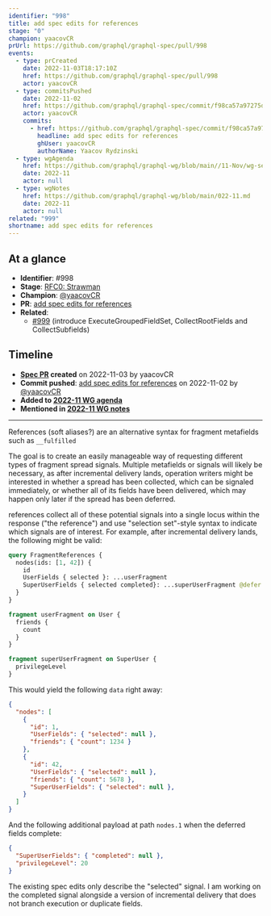 ```yaml
---
identifier: "998"
title: add spec edits for references
stage: "0"
champion: yaacovCR
prUrl: https://github.com/graphql/graphql-spec/pull/998
events:
  - type: prCreated
    date: 2022-11-03T18:17:10Z
    href: https://github.com/graphql/graphql-spec/pull/998
    actor: yaacovCR
  - type: commitsPushed
    date: 2022-11-02
    href: https://github.com/graphql/graphql-spec/commit/f98ca57a97275d39a12d146adce2d366494b25ee
    actor: yaacovCR
    commits:
      - href: https://github.com/graphql/graphql-spec/commit/f98ca57a97275d39a12d146adce2d366494b25ee
        headline: add spec edits for references
        ghUser: yaacovCR
        authorName: Yaacov Rydzinski
  - type: wgAgenda
    href: https://github.com/graphql/graphql-wg/blob/main//11-Nov/wg-secondary-apac.md
    date: 2022-11
    actor: null
  - type: wgNotes
    href: https://github.com/graphql/graphql-wg/blob/main/022-11.md
    date: 2022-11
    actor: null
related: "999"
shortname: add spec edits for references
---
```


## At a glance

- **Identifier**: #998
- **Stage**: [RFC0: Strawman](https://github.com/graphql/graphql-spec/blob/main/CONTRIBUTING.md#stage-0-strawman)
- **Champion**: [@yaacovCR](https://github.com/yaacovCR)
- **PR**: [add spec edits for references](https://github.com/graphql/graphql-spec/pull/998)
- **Related**:
  - [#999](/rfcs/999 "introduce ExecuteGroupedFieldSet, CollectRootFields and CollectSubfields / RFC0") (introduce ExecuteGroupedFieldSet, CollectRootFields and CollectSubfields)

<!-- BEGIN_CUSTOM_TEXT -->



<!-- END_CUSTOM_TEXT -->

## Timeline

- **[Spec PR](https://github.com/graphql/graphql-spec/pull/998) created** on 2022-11-03 by yaacovCR
- **Commit pushed**: [add spec edits for references](https://github.com/graphql/graphql-spec/commit/f98ca57a97275d39a12d146adce2d366494b25ee) on 2022-11-02 by [@yaacovCR](https://github.com/yaacovCR)
- **Added to [2022-11 WG agenda](https://github.com/graphql/graphql-wg/blob/main//11-Nov/wg-secondary-apac.md)**
- **Mentioned in [2022-11 WG notes](https://github.com/graphql/graphql-wg/blob/main/022-11.md)**

<!-- VERBATIM -->

---

References (soft aliases?) are an alternative syntax for fragment metafields such as `__fulfilled`

The goal is to create an easily manageable way of requesting different types of fragment spread signals. Multiple metafields or signals will likely be necessary, as after incremental delivery lands, operation writers might be interested in whether a spread has been collected, which can be signaled immediately, or whether all of its fields have been delivered, which may happen only later if the spread has been deferred.

references collect all of these potential signals into a single locus within the response ("the reference") and use "selection set"-style syntax to indicate which signals are of interest. For example, after incremental delivery lands, the following might be valid:

```graphql
query FragmentReferences {
  nodes(ids: [1, 42]) {
    id
    UserFields { selected }: ...userFragment
    SuperUserFields { selected completed}: ...superUserFragment @defer
  }
}

fragment userFragment on User {
  friends {
    count
  }
}

fragment superUserFragment on SuperUser {
  privilegeLevel
}
```

This would yield the following `data` right away:

```json
{
  "nodes": [
    {
      "id": 1,
      "UserFields": { "selected": null },
      "friends": { "count": 1234 }
    },
    {
      "id": 42,
      "UserFields": { "selected": null },
      "friends": { "count": 5678 },
      "SuperUserFields": { "selected": null },
    }
  ]
}
```

And the following additional payload at path `nodes.1` when the deferred fields complete:

```json
{
  "SuperUserFields": { "completed": null },
  "privilegeLevel": 20
}
```

The existing spec edits only describe the "selected" signal. I am working on the completed signal alongside a version of incremental delivery that does not branch execution or duplicate fields.
